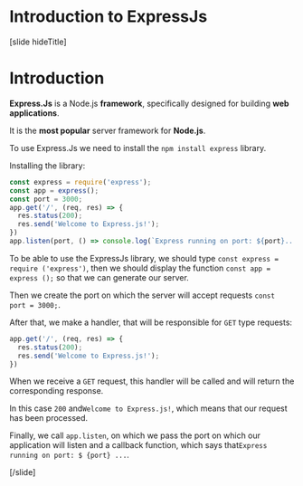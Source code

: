 # Introduction to ExpressJs

[slide hideTitle]

# Introduction

**Express.Js** is a Node.js **framework**, specifically designed for building **web applications**. 

It is the **most popular** server framework for **Node.js**.

To use Express.Js we need to install the `npm install express` library.

Installing the library:

```js
const express = require('express');
const app = express();
const port = 3000;
app.get('/', (req, res) => {
  res.status(200);
  res.send('Welcome to Express.js!');
})
app.listen(port, () => console.log(`Express running on port: ${port}...`));
```

To be able to use the ExpressJs library, we should type `const express = require ('express')`, then we should display the function `const app = express ();` so that we can generate our server.

Then we create the port on which the server will accept requests `const port = 3000;`.

After that, we make a handler, that will be responsible for `GET` type requests:

```js
app.get('/', (req, res) => {
  res.status(200);
  res.send('Welcome to Express.js!');
})
```

When we receive a `GET` request, this handler will be called and will return the corresponding response.

In this case `200` and` Welcome to Express.js! `, which means that our request has been processed.

Finally, we call `app.listen`, on which we pass the port on which our application will listen and a callback function, which says that` Express running on port: $ {port} ... `.

[/slide]